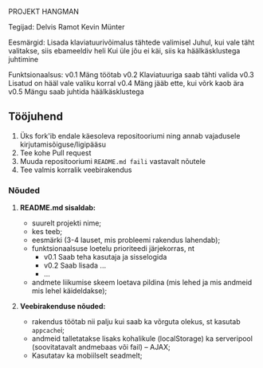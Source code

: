 PROJEKT HANGMAN

Tegijad:
        Delvis Ramot
        Kevin Münter

Eesmärgid:
          Lisada klaviatuurivõimalus tähtede valimisel
          Juhul, kui vale täht valitakse, siis ebameeldiv heli
          Kui üle jõu ei käi, siis ka häälkäsklustega juhtimine

Funktsionaalsus:
                v0.1 Mäng töötab
                v0.2 Klaviatuuriga saab tähti valida
                v0.3 Lisatud on hääl vale valiku korral
                v0.4 Mäng jääb ette, kui võrk kaob ära
                v0.5 Mängu saab juhtida häälkäsklustega






## Tööjuhend
1. Üks fork'ib endale käesoleva repositooriumi ning annab vajadusele kirjutamisõiguse/ligipääsu
1. Tee kohe Pull request
1. Muuda repositooriumi `README.md faili` vastavalt nõutele
1. Tee valmis korralik veebirakendus

### Nõuded

1. **README.md sisaldab:**
    * suurelt projekti nime;
    * kes teeb;
    * eesmärki (3-4 lauset, mis probleemi rakendus lahendab);
    * funktsionaalsuse loetelu prioriteedi järjekorras, nt
        * v0.1 Saab teha kasutaja ja sisselogida
        * v0.2 Saab lisada ...
        * ...
    * andmete liikumise skeem loetava pildina (mis lehed ja mis andmeid mis lehel käideldakse);

2. **Veebirakenduse nõuded:**
    * rakendus töötab nii palju kui saab ka võrguta olekus, st kasutab `appcache`i;
    * andmeid talletatakse lisaks kohalikule (localStorage) ka serveripool (soovitatavalt andmebaas või fail) – AJAX;
    * Kasutatav ka mobiilselt seadmelt;
